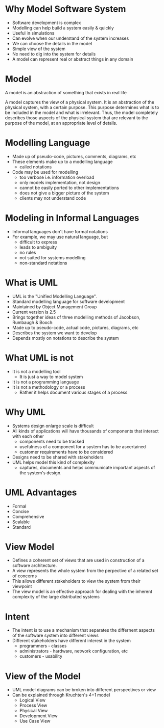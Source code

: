 # Why Model Software System

* Software development is complex
* Modelling can help build a system easily & quickly
* Useful in simulations
* Can evolve when our understand of the system increases
* We can choose the details in the model
* Simple view of the system
* No need to dig into the system for details
* A model can represent real or abstract things in any domain

# Model

A model is an abstraction of something that exists in real life

A model captures the view of a physical system. It is an abstraction of the physical system, with a certain purpose. This purpose determines what is to be included in the model and what is irrelevant. Thus, the model completely describes those aspects of the physical system that are relevant to the purpose of the model, at an appropriate level of details.

# Modelling Language

* Made up of pseudo-code, pictures, comments, diagrams, etc
* These elements make up to a modelling language
    - called notations
* Code may be used for modelling
    - too verbose i.e. information overload
    - only models implementation, not design
    - cannot be easily ported to other implementations
    - does not give a bigger picture of the system
    - clients may not understand code

# Modeling in Informal Languages

* Informal languages don't have formal notations
* For example, we may use natural language, but
    - difficult to express
    - leads to ambiguity
    - no rules
    - not suited for systems modelling
    - non-standard notations

# What is UML

* UML is the "Unified Modelling Language".
* Standard modelling language for software development
* Maintained by Object Management Group
* Current version is 2.5
* Brings together ideas of three modelling methods of Jacobson, Rumbaugh & Booch
* Made up to pseudo-code, actual code, pictures, diagrams, etc
* Describes the system we want to develop
* Depends mostly on notations to describe the system

# What UML is not

* It is not a modelling tool
    - It is just a way to model system
* It is not a programming language
* It is not a methodology or a process
    - Rather it helps document various stages of a process

# Why UML

* Systems design onlarge scale is difficult
* All kinds of applications will have thousands of components that interact with each other
    - components need to be tracked
    - usefulness of a component for a system has to be ascertained
    - customer requirements have to be considered
* Designs need to be shared with stakeholders
* UML helps model this kind of complexity
    - captures, documents and helps communicate important aspects of the system's design.

# UML Advantages

* Formal
* Concise
* Comprehensive
* Scalable
* Standard

# View Model

* Defines a coherent set of views that are used in construction of a software architecture.
* A view represents the whole system from the perpective of a related set of concerns
* This allows different stakeholders to view the system from their viewpoint
* The view model is an effective approach for dealing with the inherent complexity of the large distributed systems

# Intent 

* The intent is to use a mechanism that separates the differnent aspects of the software system into different views
* Different stakeholders have different interest in the system
    - programmers - classes
    - administrators - hardware, network configuration, etc
    - customers - usability

# View of the Model

* UML model diagrams can be broken into different perspectives or view
* Can be explained through Kruchten's 4+1 model
    - Logical View
    - Process View
    - Physical View
    - Development View
    - Use Case View

